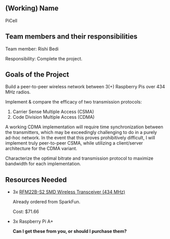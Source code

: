 ## (Working) Name
PiCell

## Team members and their responsibilities
Team member: Rishi Bedi

Responsibility: Complete the project.

## Goals of the Project

Build a peer-to-peer wireless network between 3(+) Raspberry Pis over 434 MHz radios. 

Implement & compare the efficacy of two transmission protocols: 

1. Carrier Sense Multiple Access (CSMA)
2. Code Division Multiple Access (CDMA)

A working CDMA implementation will require time synchronization between the transmitters, which may be exceedingly challenging to do in a purely ad-hoc network. In the event that this proves prohibitively difficult, I will implement truly peer-to-peer CSMA, while utilizing a client/server architecture for the CDMA variant. 

Characterize the optimal bitrate and transmission protocol to maximize bandwidth for each implementation.

## Resources Needed
* 3x [RFM22B-S2 SMD Wireless Transceiver (434 MHz)](https://www.sparkfun.com/datasheets/Wireless/General/RFM22B.pdf)
    
    Already ordered from SparkFun.
    
    Cost: $71.66 

* 3x Raspberry Pi A+ 
    
    __Can I get these from you, or should I purchase them?__ 
    
